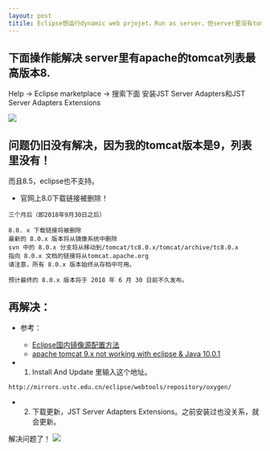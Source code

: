 ```yaml
---
layout: post
titile: Eclipse想运行dynamic web prjojet，Run as server，但server里没有tomcat选项
---
```


## 下面操作能解决 server里有apache的tomcat列表最高版本8.
Help → Eclipse marketplace → 搜索下面
安装JST Server Adapters和JST Server Adapters Extensions

![](/docs/images/2021-01-14-09-40-47.png)

## 问题仍旧没有解决，因为我的tomcat版本是9，列表里没有！

而且8.5，eclipse也不支持。

- 官网上8.0下载链接被删除！
```
三个月后（即2018年9月30日之后）

8.0. x 下载链接将被删除
最新的 8.0.x 版本将从镜像系统中删除
svn 中的 8.0.x 分支将从移动到/tomcat/tc8.0.x/tomcat/archive/tc8.0.x
指向 8.0.x 文档的链接将从tomcat.apache.org
请注意，所有 8.0.x 版本始终从存档中可用。

预计最终的 8.0.x 版本将于 2018 年 6 月 30 日前不久发布。
```

## 再解决：
- 参考：
  - [Eclipse国内镜像源配置方法](https://www.cnblogs.com/sddai/p/9676096.html)
  - [apache tomcat 9.x not working with eclipse & Java 10.0.1](https://stackoverflow.com/questions/50085750/apache-tomcat-9-x-not-working-with-eclipse-java-10-0-1)

- 1. Install And Update 里输入这个地址。
```
http://mirrors.ustc.edu.cn/eclipse/webtools/repository/oxygen/
```
- 2. 下载更新，JST Server Adapters Extensions。之前安装过也没关系，就会更新。

解决问题了！
![](/docs/images/2021-01-14-14-48-07.png)

